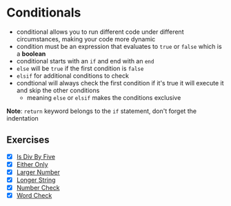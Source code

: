 # Conditionals

- conditional allows you to run different code under different circumstances, making your code more dynamic
- condition must be an expression that evaluates to `true` or `false` which is a **boolean**
- conditional starts with an `if` and end with an `end`
- `else` will be `true` if the first condition is `false`
- `elsif` for additional conditions to check
- condtional will always check the first condition if it's true it will execute it and skip the other conditions
  - meaning `else` or `elsif` makes the conditions exclusive

**Note**: `return` keyword belongs to the `if` statement, don't forget the indentation


## Exercises

- [x] [Is Div By Five](./is-div-by-five.rb)
- [x] [Either Only](./either-only.rb)
- [x] [Larger Number](./larger-number.rb)
- [x] [Longer String](./longer-string.rb)
- [x] [Number Check](./number-check.rb)
- [x] [Word Check](./word-check.rb)
